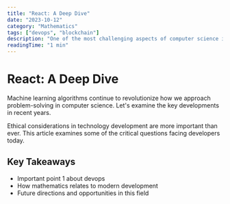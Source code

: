 ```yaml
---
title: "React: A Deep Dive"
date: "2023-10-12"
category: "Mathematics"
tags: ["devops", "blockchain"]
description: "One of the most challenging aspects of computer science is balancing theoretical knowledge with practical implementation..."
readingTime: "1 min"
---
```


# React: A Deep Dive

Machine learning algorithms continue to revolutionize how we approach problem-solving in computer science. Let's examine the key developments in recent years.

Ethical considerations in technology development are more important than ever. This article examines some of the critical questions facing developers today.

## Key Takeaways

- Important point 1 about devops
- How mathematics relates to modern development
- Future directions and opportunities in this field

